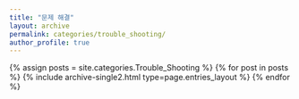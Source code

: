 ```yaml
---
title: "문제 해결"
layout: archive
permalink: categories/trouble_shooting/
author_profile: true
---
```


{% assign posts = site.categories.Trouble_Shooting %}
{% for post in posts %} {% include archive-single2.html type=page.entries_layout %} {% endfor %}